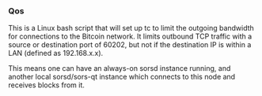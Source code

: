 ### Qos ###

This is a Linux bash script that will set up tc to limit the outgoing bandwidth for connections to the Bitcoin network. It limits outbound TCP traffic with a source or destination port of 60202, but not if the destination IP is within a LAN (defined as 192.168.x.x).

This means one can have an always-on sorsd instance running, and another local sorsd/sors-qt instance which connects to this node and receives blocks from it.
